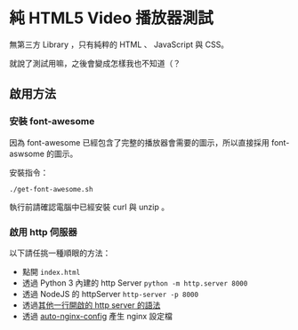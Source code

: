# 純 HTML5 Video 播放器測試

無第三方 Library ，只有純粹的 HTML 、 JavaScript 與 CSS。

就說了測試用嘛，之後會變成怎樣我也不知道（？


## 啟用方法

### 安裝 font-awesome 

因為 font-awesome 已經包含了完整的播放器會需要的圖示，所以直接採用 font-aswsome 的圖示。

安裝指令：

`./get-font-awesome.sh`

執行前請確認電腦中已經安裝 curl 與 unzip 。

### 啟用 http 伺服器

以下請任挑一種順眼的方法：

- 點開 `index.html` 
- 透過 Python 3 內建的 http Server `python -m http.server 8000` 
- 透過 NodeJS 的 httpServer `http-server -p 8000`
- 透過[其他一行開啟的 http server 的語法](https://gist.github.com/willurd/5720255)
- 透過 [auto-nginx-config](https://github.com/dd-han/auto-nginx-config) 產生 nginx 設定檔


